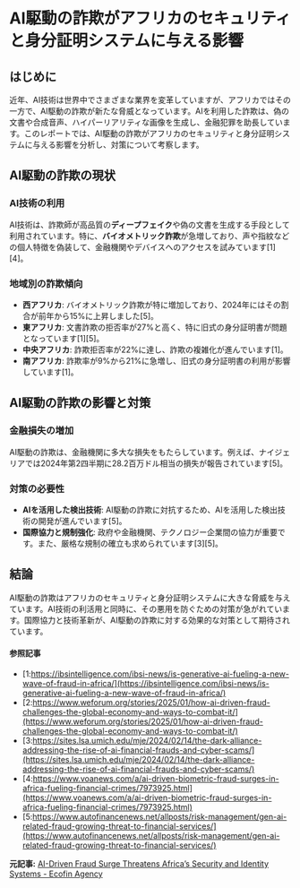 # AI駆動の詐欺がアフリカのセキュリティと身分証明システムに与える影響

## はじめに

近年、AI技術は世界中でさまざまな業界を変革していますが、アフリカではその一方で、AI駆動の詐欺が新たな脅威となっています。AIを利用した詐欺は、偽の文書や合成音声、ハイパーリアリティな画像を生成し、金融犯罪を助長しています。このレポートでは、AI駆動の詐欺がアフリカのセキュリティと身分証明システムに与える影響を分析し、対策について考察します。

## AI駆動の詐欺の現状

### AI技術の利用

AI技術は、詐欺師が高品質の**ディープフェイク**や偽の文書を生成する手段として利用されています。特に、**バイオメトリック詐欺**が急増しており、声や指紋などの個人特徴を偽装して、金融機関やデバイスへのアクセスを試みています[1][4]。

### 地域別の詐欺傾向

- **西アフリカ**: バイオメトリック詐欺が特に増加しており、2024年にはその割合が前年から15%に上昇しました[5]。
- **東アフリカ**: 文書詐欺の拒否率が27%と高く、特に旧式の身分証明書が問題となっています[1][5]。
- **中央アフリカ**: 詐欺拒否率が22%に達し、詐欺の複雑化が進んでいます[1]。
- **南アフリカ**: 詐欺率が9%から21%に急増し、旧式の身分証明書の利用が影響しています[1]。

## AI駆動の詐欺の影響と対策

### 金融損失の増加

AI駆動の詐欺は、金融機関に多大な損失をもたらしています。例えば、ナイジェリアでは2024年第2四半期に28.2百万ドル相当の損失が報告されています[5]。

### 対策の必要性

- **AIを活用した検出技術**: AI駆動の詐欺に対抗するため、AIを活用した検出技術の開発が進んでいます[5]。
- **国際協力と規制強化**: 政府や金融機関、テクノロジー企業間の協力が重要です。また、厳格な規制の確立も求められています[3][5]。

## 結論

AI駆動の詐欺はアフリカのセキュリティと身分証明システムに大きな脅威を与えています。AI技術の利活用と同時に、その悪用を防ぐための対策が急がれています。国際協力と技術革新が、AI駆動の詐欺に対する効果的な対策として期待されています。

#### 参照記事
- [1:https://ibsintelligence.com/ibsi-news/is-generative-ai-fueling-a-new-wave-of-fraud-in-africa/](https://ibsintelligence.com/ibsi-news/is-generative-ai-fueling-a-new-wave-of-fraud-in-africa/)
- [2:https://www.weforum.org/stories/2025/01/how-ai-driven-fraud-challenges-the-global-economy-and-ways-to-combat-it/](https://www.weforum.org/stories/2025/01/how-ai-driven-fraud-challenges-the-global-economy-and-ways-to-combat-it/)
- [3:https://sites.lsa.umich.edu/mje/2024/02/14/the-dark-alliance-addressing-the-rise-of-ai-financial-frauds-and-cyber-scams/](https://sites.lsa.umich.edu/mje/2024/02/14/the-dark-alliance-addressing-the-rise-of-ai-financial-frauds-and-cyber-scams/)
- [4:https://www.voanews.com/a/ai-driven-biometric-fraud-surges-in-africa-fueling-financial-crimes/7973925.html](https://www.voanews.com/a/ai-driven-biometric-fraud-surges-in-africa-fueling-financial-crimes/7973925.html)
- [5:https://www.autofinancenews.net/allposts/risk-management/gen-ai-related-fraud-growing-threat-to-financial-services/](https://www.autofinancenews.net/allposts/risk-management/gen-ai-related-fraud-growing-threat-to-financial-services/)


**元記事:** [AI-Driven Fraud Surge Threatens Africa’s Security and Identity Systems - Ecofin Agency](https://www.ecofinagency.com/telecom/0303-46458-ai-driven-fraud-surge-threatens-africa-s-security-and-identity-systems)